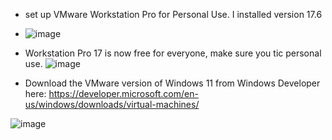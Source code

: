 - set up VMware Workstation Pro for Personal Use. I installed version 17.6
- ![image](https://github.com/user-attachments/assets/133ecdf0-391c-4996-934e-4c876eb6ab1b)

- Workstation Pro 17 is now free for everyone, make sure you tic personal use. 
![image](https://github.com/user-attachments/assets/055b052e-f4fe-4509-b301-bd1572ff20f6)

- Download the VMware version of Windows 11 from Windows Developer here: https://developer.microsoft.com/en-us/windows/downloads/virtual-machines/ 

![image](https://github.com/user-attachments/assets/ccc9f4ad-2e91-4607-8e49-0d59f91d3769)

